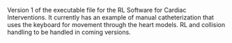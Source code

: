 Version 1 of the executable file for the RL Software for Cardiac Interventions.
It currently has an example of manual catheterization that uses the keyboard for movement through the heart models.
RL and collision handling to be handled in coming versions.


